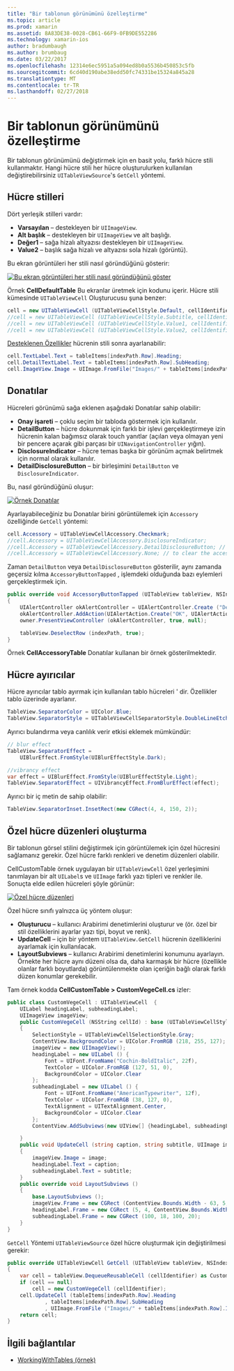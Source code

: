 ```yaml
---
title: "Bir tablonun görünümünü özelleştirme"
ms.topic: article
ms.prod: xamarin
ms.assetid: 8A83DE38-0028-CB61-66F9-0FB9DE552286
ms.technology: xamarin-ios
author: bradumbaugh
ms.author: brumbaug
ms.date: 03/22/2017
ms.openlocfilehash: 12314e6ec5951a5a094ed8b0a5536b450853c5fb
ms.sourcegitcommit: 6cd40d190abe38edd50fc74331be15324a845a28
ms.translationtype: MT
ms.contentlocale: tr-TR
ms.lasthandoff: 02/27/2018
---
```

# <a name="customizing-a-tables-appearance"></a>Bir tablonun görünümünü özelleştirme

Bir tablonun görünümünü değiştirmek için en basit yolu, farklı hücre stili kullanmaktır. Hangi hücre stili her hücre oluşturulurken kullanılan değiştirebilirsiniz `UITableViewSource`'s `GetCell` yöntemi.

## <a name="cell-styles"></a>Hücre stilleri

Dört yerleşik stilleri vardır:

-  **Varsayılan** – destekleyen bir `UIImageView`.
-  **Alt başlık** – destekleyen bir `UIImageView` ve alt başlığı.
-  **Değer1** – sağa hizalı altyazısı destekleyen bir `UIImageView`.
-  **Value2** – başlık sağa hizalı ve altyazısı sola hizalı (görüntü).


Bu ekran görüntüleri her stili nasıl göründüğünü gösterir:

 [ ![](customizing-table-appearance-images/image7.png "Bu ekran görüntüleri her stili nasıl göründüğünü göster")](customizing-table-appearance-images/image7.png)

Örnek **CellDefaultTable** Bu ekranlar üretmek için kodunu içerir. Hücre stili kümesinde `UITableViewCell` Oluşturucusu şuna benzer:

```csharp
cell = new UITableViewCell (UITableViewCellStyle.Default, cellIdentifier);
//cell = new UITableViewCell (UITableViewCellStyle.Subtitle, cellIdentifier);
//cell = new UITableViewCell (UITableViewCellStyle.Value1, cellIdentifier);
//cell = new UITableViewCell (UITableViewCellStyle.Value2, cellIdentifier);
```

[Desteklenen Özellikler](http://developer.xamarin.com/api/type/UIKit.UITableViewCell/) hücrenin stili sonra ayarlanabilir:

```csharp
cell.TextLabel.Text = tableItems[indexPath.Row].Heading;
cell.DetailTextLabel.Text = tableItems[indexPath.Row].SubHeading;
cell.ImageView.Image = UIImage.FromFile("Images/" + tableItems[indexPath.Row].ImageName); // don't use for Value2
```

## <a name="accessories"></a>Donatılar

Hücreleri görünümü sağa eklenen aşağıdaki Donatılar sahip olabilir:

-   **Onay işareti** – çoklu seçim bir tabloda göstermek için kullanılır.
-   **DetailButton** – hücre dokunmak için farklı bir işlevi gerçekleştirmeye izin hücrenin kalan bağımsız olarak touch yanıtlar (açılan veya olmayan yeni bir pencere açarak gibi parçası bir `UINavigationController` yığın).
-   **DisclosureIndicator** – hücre temas başka bir görünüm açmak belirtmek için normal olarak kullanılır.
-   **DetailDisclosureButton** – bir birleşimini `DetailButton` ve `DisclosureIndicator`.


Bu, nasıl göründüğünü oluşur:

 [ ![](customizing-table-appearance-images/image8.png "Örnek Donatılar")](customizing-table-appearance-images/image8.png)

Ayarlayabileceğiniz bu Donatılar birini görüntülemek için `Accessory` özelliğinde `GetCell` yöntemi:

```csharp
cell.Accessory = UITableViewCellAccessory.Checkmark;
//cell.Accessory = UITableViewCellAccessory.DisclosureIndicator;
//cell.Accessory = UITableViewCellAccessory.DetailDisclosureButton; // implement AccessoryButtonTapped
//cell.Accessory = UITableViewCellAccessory.None; // to clear the accessory
```

Zaman `DetailButton` veya `DetailDisclosureButton` gösterilir, aynı zamanda geçersiz kılma `AccessoryButtonTapped` , işlemdeki olduğunda bazı eylemleri gerçekleştirmek için.

```csharp
public override void AccessoryButtonTapped (UITableView tableView, NSIndexPath indexPath)
{
    UIAlertController okAlertController = UIAlertController.Create ("DetailDisclosureButton Touched", tableItems[indexPath.Row].Heading, UIAlertControllerStyle.Alert);
    okAlertController.AddAction(UIAlertAction.Create("OK", UIAlertActionStyle.Default, null));
    owner.PresentViewController (okAlertController, true, null);

    tableView.DeselectRow (indexPath, true);
}
```

Örnek **CellAccessoryTable** Donatılar kullanan bir örnek gösterilmektedir.

## <a name="cell-separators"></a>Hücre ayırıcılar

Hücre ayırıcılar tablo ayırmak için kullanılan tablo hücreleri ' dir. Özellikler tablo üzerinde ayarlanır.

```csharp
TableView.SeparatorColor = UIColor.Blue;
TableView.SeparatorStyle = UITableViewCellSeparatorStyle.DoubleLineEtched;
```

Ayırıcı bulandırma veya canlılık verir etkisi eklemek mümkündür:

```csharp
// blur effect
TableView.SeparatorEffect =
    UIBlurEffect.FromStyle(UIBlurEffectStyle.Dark);

//vibrancy effect
var effect = UIBlurEffect.FromStyle(UIBlurEffectStyle.Light);
TableView.SeparatorEffect = UIVibrancyEffect.FromBlurEffect(effect);
```

Ayırıcı bir iç metin de sahip olabilir:

```csharp
TableView.SeparatorInset.InsetRect(new CGRect(4, 4, 150, 2));
```

## <a name="creating-custom-cell-layouts"></a>Özel hücre düzenleri oluşturma

Bir tablonun görsel stilini değiştirmek için görüntülemek için özel hücresini sağlamanız gerekir. Özel hücre farklı renkleri ve denetim düzenleri olabilir.

CellCustomTable örnek uygulayan bir `UITableViewCell` özel yerleşimini tanımlayan bir alt `UILabel`s ve `UIImage` farklı yazı tipleri ve renkler ile. Sonuçta elde edilen hücreleri şöyle görünür:

 [ ![](customizing-table-appearance-images/image9.png "Özel hücre düzenleri")](customizing-table-appearance-images/image9.png)

Özel hücre sınıfı yalnızca üç yöntem oluşur:

-   **Oluşturucu** – kullanıcı Arabirimi denetimlerini oluşturur ve (ör. özel bir stil özelliklerini ayarlar yazı tipi, boyut ve renk).
-   **UpdateCell** – için bir yöntem `UITableView.GetCell` hücrenin özelliklerini ayarlamak için kullanılacak.
-   **LayoutSubviews** – kullanıcı Arabirimi denetimlerini konumunu ayarlayın. Örnekte her hücre aynı düzeni olsa da, daha karmaşık bir hücre (özellikle olanlar farklı boyutlarda) görüntülenmekte olan içeriğin bağlı olarak farklı düzen konumlar gerekebilir.


Tam örnek kodda **CellCustomTable > CustomVegeCell.cs** izler:

```csharp
public class CustomVegeCell : UITableViewCell  {
    UILabel headingLabel, subheadingLabel;
    UIImageView imageView;
    public CustomVegeCell (NSString cellId) : base (UITableViewCellStyle.Default, cellId)
    {
        SelectionStyle = UITableViewCellSelectionStyle.Gray;
        ContentView.BackgroundColor = UIColor.FromRGB (218, 255, 127);
        imageView = new UIImageView();
        headingLabel = new UILabel () {
            Font = UIFont.FromName("Cochin-BoldItalic", 22f),
            TextColor = UIColor.FromRGB (127, 51, 0),
            BackgroundColor = UIColor.Clear
        };
        subheadingLabel = new UILabel () {
            Font = UIFont.FromName("AmericanTypewriter", 12f),
            TextColor = UIColor.FromRGB (38, 127, 0),
            TextAlignment = UITextAlignment.Center,
            BackgroundColor = UIColor.Clear
        };
        ContentView.AddSubviews(new UIView[] {headingLabel, subheadingLabel, imageView});

    }
    public void UpdateCell (string caption, string subtitle, UIImage image)
    {
        imageView.Image = image;
        headingLabel.Text = caption;
        subheadingLabel.Text = subtitle;
    }
    public override void LayoutSubviews ()
    {
        base.LayoutSubviews ();
        imageView.Frame = new CGRect (ContentView.Bounds.Width - 63, 5, 33, 33);
        headingLabel.Frame = new CGRect (5, 4, ContentView.Bounds.Width - 63, 25);
        subheadingLabel.Frame = new CGRect (100, 18, 100, 20);
    }
}
```

`GetCell` Yöntemi `UITableViewSource` özel hücre oluşturmak için değiştirilmesi gerekir:

```csharp
public override UITableViewCell GetCell (UITableView tableView, NSIndexPath indexPath)
{
    var cell = tableView.DequeueReusableCell (cellIdentifier) as CustomVegeCell;
    if (cell == null)
        cell = new CustomVegeCell (cellIdentifier);
    cell.UpdateCell (tableItems[indexPath.Row].Heading
            , tableItems[indexPath.Row].SubHeading
            , UIImage.FromFile ("Images/" + tableItems[indexPath.Row].ImageName) );
    return cell;
}
```



## <a name="related-links"></a>İlgili bağlantılar

- [WorkingWithTables (örnek)](https://developer.xamarin.com/samples/monotouch/WorkingWithTables)
